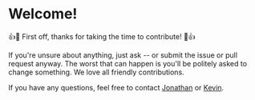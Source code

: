 # Welcome! #

👍🎉 First off, thanks for taking the time to contribute! 🎉👍

If you're unsure about anything, just ask -- or submit the issue or pull request anyway. The worst that can happen is you'll be politely asked to change something. We love all friendly contributions.

If you have any questions, feel free to contact [Jonathan](https://github.com/voyager163) or [Kevin](https://github.com/19hours).
